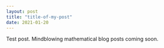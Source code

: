 ```yaml
---
layout: post
title: "title-of-my-post"
date: 2021-01-20
---
```


Test post. Mindblowing mathematical blog posts coming soon. 

